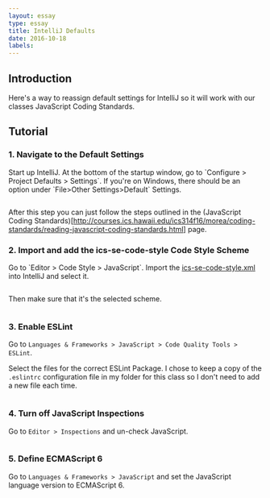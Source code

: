 ```yaml
---
layout: essay
type: essay
title: IntelliJ Defaults
date: 2016-10-18
labels:
---
```


<h2>Introduction</h2>

Here's a way to reassign default settings for IntelliJ so it will work with our classes JavaScript Coding Standards.

<h2>Tutorial</h2>

<h3>1. Navigate to the Default Settings</h3>
Start up IntelliJ. At the bottom of the startup window, go to `Configure > Project Defaults > Settings`. If you're on Windows, there should be an option under `File>Other Settings>Default` Settings. 

<a href="../images/Tutorials/IntelliJ-Defaults/config1.png" target="#"><img class="ui huge floated image" href="../images/Tutorials/IntelliJ-Defaults/config1.png"></a>

After this step you can just follow the steps outlined in the (JavaScript Coding Standards)[http://courses.ics.hawaii.edu/ics314f16/morea/coding-standards/reading-javascript-coding-standards.html] page.

<h3>2. Import and add the ics-se-code-style Code Style Scheme</h3>
Go to `Editor > Code Style > JavaScript`. Import the <a href="http://courses.ics.hawaii.edu/ics314f16/morea/development-environments/ics-se-code-style.xml" target="#"> ics-se-code-style.xml</a> into IntelliJ and select it.

<a href="../images/Tutorials/IntelliJ-Defaults/config2.png" target="#"><img class="ui huge floated image" href="../images/Tutorials/IntelliJ-Defaults/config2.png"></a>

Then make sure that it's the selected scheme. 

<a href="../images/Tutorials/IntelliJ-Defaults/config3.png" target="#"><img class="ui huge floated image" href="../images/Tutorials/IntelliJ-Defaults/config3.png"></a>


<h3>3. Enable ESLint</h3>

Go to `Languages & Frameworks > JavaScript > Code Quality Tools > ESLint`.

Select the files for the correct ESLint Package. I chose to keep a copy of the `.eslintrc` configuration file in my folder for this class so I don't need to add a new file each time. 

<a href="../images/Tutorials/IntelliJ-Defaults/config4.png" target="#"><img class="ui huge floated image" href="../images/Tutorials/IntelliJ-Defaults/config4.png"></a>


<h3>4. Turn off JavaScript Inspections</h3>

Go to `Editor > Inspections` and un-check JavaScript.

<a href="../images/Tutorials/IntelliJ-Defaults/config5.png" target="#"><img class="ui huge floated image" href="../images/Tutorials/IntelliJ-Defaults/config5.png"></a>


<h3>5. Define ECMAScript 6</h3>

Go to `Languages & Frameworks > JavaScript` and set the JavaScript language version to ECMAScript 6.

<a href="../images/Tutorials/IntelliJ-Defaults/config6.png" target="#"><img class="ui huge floated image" href="../images/Tutorials/IntelliJ-Defaults/config6.png"></a>

